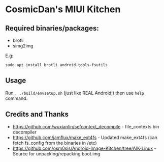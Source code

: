 # CosmicDan's MIUI Kitchen



## Required binaries/packages:

* brotli
* simg2img

E.g:

`sudo apt install brotli android-tools-fsutils`



## Usage

Run `. ./build/envsetup.sh` (just like REAL Android!) then use `help` command.



## Credits and Thanks

- https://github.com/wuxianlin/sefcontext_decompile - file_contexts.bin decompiler
- https://github.com/jamflux/make_ext4fs - Updated make_ext4fs (can fetch fs_config from the binaries in /etc)
- https://github.com/osm0sis/Android-Image-Kitchen/tree/AIK-Linux - Source for unpacking/repacking boot.img
